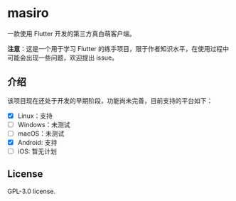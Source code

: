 # masiro

一款使用 Flutter 开发的第三方真白萌客户端。

**注意**：这是一个用于学习 Flutter 的练手项目，限于作者知识水平，在使用过程中可能会出现一些问题，欢迎提出 issue。

## 介绍

该项目现在还处于开发的早期阶段，功能尚未完善，目前支持的平台如下：

- [x] Linux：支持
- [ ] Windows：未测试
- [ ] macOS：未测试
- [x] Android: 支持
- [ ] iOS: 暂无计划

## License

GPL-3.0 license.
